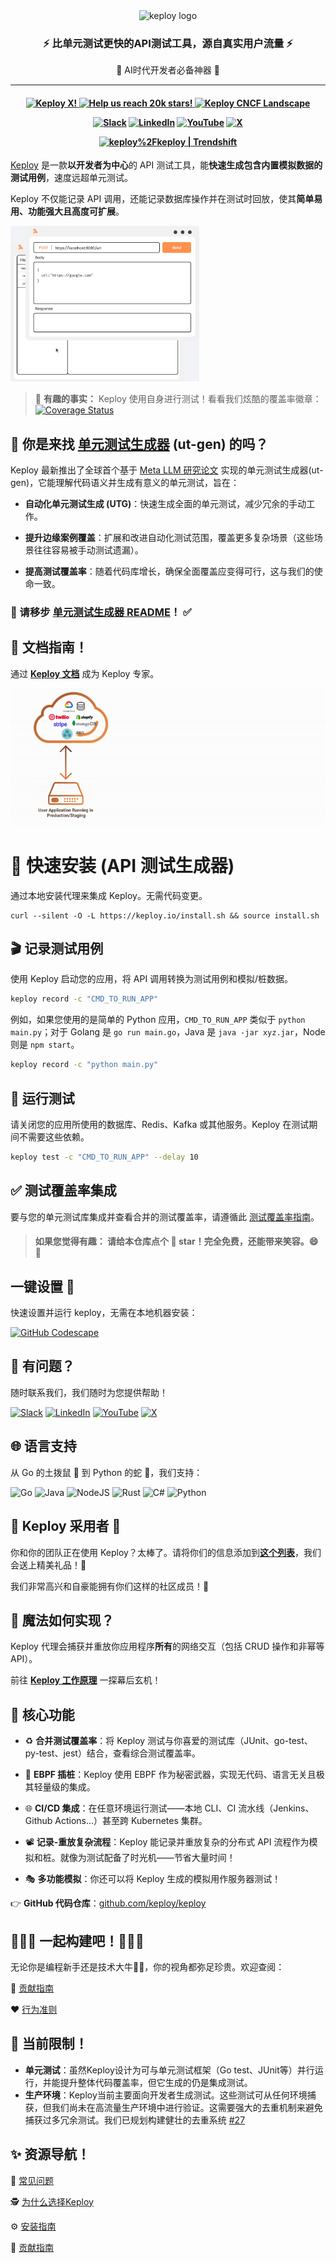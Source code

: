 <p align="center">
  <img align="center" src="https://docs.keploy.io/img/keploy-logo-dark.svg?s=200&v=4" height="40%" width="40%"  alt="keploy logo"/>
</p>
<h3 align="center">
<b>
⚡️ 比单元测试更快的API测试工具，源自真实用户流量 ⚡️
</b>
</h3 >
<p align="center">
🌟 AI时代开发者必备神器 🌟
</p>

---

<h4 align="center">

<a href="https://x.com/Keployio">
    <img src="https://img.shields.io/badge/follow-%40keployio-1DA1F2?logo=X&style=social" alt="Keploy X!" />
  </a>

<a href="https://github.com/Keploy/Keploy/">
   <img src="https://img.shields.io/github/stars/keploy/keploy?color=%23EAC54F&logo=github&label=Help%20us%20reach%2020K%20stars!%20Now%20at:" alt="Help us reach 20k stars!" />
</a>

<a href="https://landscape.cncf.io/?item=app-definition-and-development--continuous-integration-delivery--keploy">
    <img src="https://img.shields.io/badge/CNCF%20Landscape-5699C6?logo=cncf&style=social" alt="Keploy CNCF Landscape" />
  </a>

[![Slack](https://img.shields.io/badge/Slack-4A154B?style=for-the-badge&logo=slack&logoColor=white)](https://join.slack.com/t/keploy/shared_invite/zt-357qqm9b5-PbZRVu3Yt2rJIa6ofrwWNg)
[![LinkedIn](https://img.shields.io/badge/linkedin-%230077B5.svg?style=for-the-badge&logo=linkedin&logoColor=white)](https://www.linkedin.com/company/keploy/)
[![YouTube](https://img.shields.io/badge/YouTube-%23FF0000.svg?style=for-the-badge&logo=YouTube&logoColor=white)](https://www.youtube.com/channel/UC6OTg7F4o0WkmNtSoob34lg)
[![X](https://img.shields.io/badge/X-%231DA1F2.svg?style=for-the-badge&logo=X&logoColor=white)](https://x.com/Keployio)

<a href="https://trendshift.io/repositories/3262" target="_blank"><img src="https://trendshift.io/api/badge/repositories/3262" alt="keploy%2Fkeploy | Trendshift" style="width: 250px; height: 55px;" width="250" height="55"/></a>

</h4>

[Keploy](https://keploy.io) 是一款**以开发者为中心**的 API 测试工具，能**快速生成包含内置模拟数据的测试用例**，速度远超单元测试。

Keploy 不仅能记录 API 调用，还能记录数据库操作并在测试时回放，使其**简单易用、功能强大且高度可扩展**。

<img src="https://raw.githubusercontent.com/keploy/docs/main/static/gif/record-tc.gif" width="60%" alt="将 API 调用转换为测试用例"/>

> 🐰 **有趣的事实：** Keploy 使用自身进行测试！看看我们炫酷的覆盖率徽章：[![Coverage Status](https://coveralls.io/repos/github/keploy/keploy/badge.svg?branch=main&kill_cache=1)](https://coveralls.io/github/keploy/keploy?branch=main&kill_cache=1) &nbsp;

## 🚨 你是来找 [单元测试生成器](README-UnitGen.md) (ut-gen) 的吗？

Keploy 最新推出了全球首个基于 [Meta LLM 研究论文](https://arxiv.org/pdf/2402.09171) 实现的单元测试生成器(ut-gen)，它能理解代码语义并生成有意义的单元测试，旨在：

- **自动化单元测试生成 (UTG)**：快速生成全面的单元测试，减少冗余的手动工作。

- **提升边缘案例覆盖**：扩展和改进自动化测试范围，覆盖更多复杂场景（这些场景往往容易被手动测试遗漏）。

- **提高测试覆盖率**：随着代码库增长，确保全面覆盖应变得可行，这与我们的使命一致。

### 📜 请移步 [单元测试生成器 README](README-UnitGen.md)！ ✅

## 📘 文档指南！

通过 **[Keploy 文档](https://keploy.io/docs/)** 成为 Keploy 专家。

<img src="https://raw.githubusercontent.com/keploy/docs/main/static/gif/record-replay.gif" width="100%" alt="记录回放测试"/>

# 🚀 快速安装 (API 测试生成器)

通过本地安装代理来集成 Keploy。无需代码变更。

```shell
curl --silent -O -L https://keploy.io/install.sh && source install.sh
```

##  🎬 记录测试用例

使用 Keploy 启动您的应用，将 API 调用转换为测试用例和模拟/桩数据。

```zsh
keploy record -c "CMD_TO_RUN_APP" 
```

例如，如果您使用的是简单的 Python 应用，`CMD_TO_RUN_APP` 类似于 `python main.py`；对于 Golang 是 `go run main.go`，Java 是 `java -jar xyz.jar`，Node 则是 `npm start`。

```zsh
keploy record -c "python main.py"
```

## 🧪 运行测试

请关闭您的应用所使用的数据库、Redis、Kafka 或其他服务。Keploy 在测试期间不需要这些依赖。

```zsh
keploy test -c "CMD_TO_RUN_APP" --delay 10
```

## ✅ 测试覆盖率集成

要与您的单元测试库集成并查看合并的测试覆盖率，请遵循此 [测试覆盖率指南](https://keploy.io/docs/server/sdk-installation/go/)。

> ####  **如果您觉得有趣：** 请给本仓库点个 🌟 star！完全免费，还能带来笑容。😄 👏

## 一键设置 🚀

快速设置并运行 keploy，无需在本地机器安装：

[![GitHub Codescape](https://img.shields.io/badge/GH%20codespace-3670A0?style=for-the-badge&logo=github&logoColor=fff)]([https://github.dev/Sonichigo/mux-sql](https://github.dev/Sonichigo/mux-sql))

## 🤔 有问题？

随时联系我们，我们随时为您提供帮助！

[![Slack](https://img.shields.io/badge/Slack-4A154B?style=for-the-badge&logo=slack&logoColor=white)](https://join.slack.com/t/keploy/shared_invite/zt-357qqm9b5-PbZRVu3Yt2rJIa6ofrwWNg)
[![LinkedIn](https://img.shields.io/badge/linkedin-%230077B5.svg?style=for-the-badge&logo=linkedin&logoColor=white)](https://www.linkedin.com/company/keploy/)
[![YouTube](https://img.shields.io/badge/YouTube-%23FF0000.svg?style=for-the-badge&logo=YouTube&logoColor=white)](https://www.youtube.com/channel/UC6OTg7F4o0WkmNtSoob34lg)
[![X](https://img.shields.io/badge/X-%231DA1F2.svg?style=for-the-badge&logo=X&logoColor=white)](https://x.com/Keployio)

## 🌐 语言支持

从 Go 的土拨鼠 🐹 到 Python 的蛇 🐍，我们支持：

![Go](https://img.shields.io/badge/go-%2300ADD8.svg?style=for-the-badge&logo=go&logoColor=white)
![Java](https://img.shields.io/badge/java-%23ED8B00.svg?style=for-the-badge&logo=java&logoColor=white)
![NodeJS](https://img.shields.io/badge/node.js-6DA55F?style=for-the-badge&logo=node.js&logoColor=white)
![Rust](https://img.shields.io/badge/Rust-darkred?style=for-the-badge&logo=rust&logoColor=white)
![C#](https://img.shields.io/badge/csharp-purple?style=for-the-badge&logo=csharp&logoColor=white)
![Python](https://img.shields.io/badge/python-3670A0?style=for-the-badge&logo=python&logoColor=ffdd54)

## 🫰 Keploy 采用者 🧡

你和你的团队正在使用 Keploy？太棒了。请将你们的信息添加到[**这个列表**](https://github.com/orgs/keploy/discussions/1765)，我们会送上精美礼品！💖

我们非常高兴和自豪能拥有你们这样的社区成员！💖

## 🎩 魔法如何实现？

Keploy 代理会捕获并重放你应用程序**所有**的网络交互（包括 CRUD 操作和非幂等 API）。

前往 **[Keploy 工作原理](https://keploy.io/docs/keploy-explained/how-keploy-works/)** 一探幕后玄机！

## 🔧 核心功能

- ♻️ **合并测试覆盖率**：将 Keploy 测试与你喜爱的测试库（JUnit、go-test、py-test、jest）结合，查看综合测试覆盖率。

- 🤖 **EBPF 插桩**：Keploy 使用 EBPF 作为秘密武器，实现无代码、语言无关且极其轻量级的集成。

- 🌐 **CI/CD 集成**：在任意环境运行测试——本地 CLI、CI 流水线（Jenkins、Github Actions...）甚至跨 Kubernetes 集群。

- 📽️ **记录-重放复杂流程**：Keploy 能记录并重放复杂的分布式 API 流程作为模拟和桩。就像为测试配备了时光机——节省大量时间！

- 🎭 **多功能模拟**：你还可以将 Keploy 生成的模拟用作服务器测试！

👉 **GitHub 代码仓库**：[github.com/keploy/keploy](https://github.com/keploy/keploy)

## 👨🏻‍💻 一起构建吧！👩🏻‍💻

无论你是编程新手还是技术大牛🧙‍♀️，你的视角都弥足珍贵。欢迎查阅：

📜 [贡献指南](https://github.com/keploy/keploy/blob/main/CONTRIBUTING.md)

❤️ [行为准则](https://github.com/keploy/keploy/blob/main/CODE_OF_CONDUCT.md)

## 🐲 当前限制！

- **单元测试**：虽然Keploy设计为可与单元测试框架（Go test、JUnit等）并行运行，并能提升整体代码覆盖率，但它生成的仍是集成测试。
- **生产环境**：Keploy当前主要面向开发者生成测试。这些测试可从任何环境捕获，但我们尚未在高流量生产环境中进行验证。这需要强大的去重机制来避免捕获过多冗余测试。我们已规划构建健壮的去重系统 [#27](https://github.com/keploy/keploy/issues/27)

## ✨ 资源导航！

🤔 [常见问题](https://keploy.io/docs/keploy-explained/faq/)

🕵️‍️ [为什么选择Keploy](https://keploy.io/docs/keploy-explained/why-keploy/)

⚙️ [安装指南](https://keploy.io/docs/application-development/)

📖 [贡献指南](https://keploy.io/docs/keploy-explained/contribution-guide/)